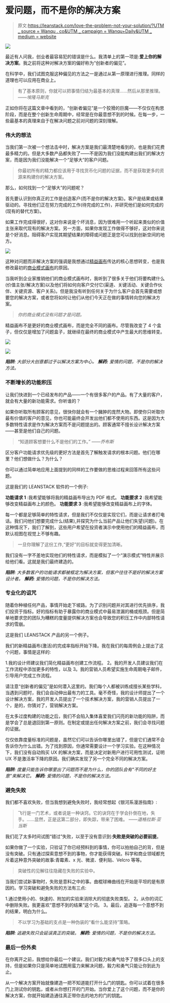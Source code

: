 # 爱问题，而不是你的解决方案

> 原文:[https://leanstack.com/love-the-problem-not-your-solution/?UTM _ source = Wanqu . co&UTM _ campaign = Wanqu+Daily&UTM _ medium = website](https://leanstack.com/love-the-problem-not-your-solution/?utm_source=wanqu.co&utm_campaign=Wanqu+Daily&utm_medium=website)

![](../Images/19a899325a86c9e8eb3490ad4d584411.png)

最近有人问我，创业者最容易犯的错误是什么。我清单上的第一项是:**爱上你的解决方案**。我之前将这种对解决方案的偏好称为“创新者的偏见”。

在科学中，我们试图克服这种偏见的方法之一是通过从第一原理进行推理。同样的道理也可以应用在商业上。

> 有了基本原则，你就可以把事情归结为最基本的真理……然后从那里推理。
> *——埃隆马斯克*

正如你将在这篇文章中看到的，“创新者偏见”是一个狡猾的巨魔——不仅仅在构思阶段，而是在整个创新生命周期中，经常是在你最意想不到的时候。在每一步，一些最基本的真理来自于在解决问题之前对问题的深刻理解。

### 伟大的想法

当我们第一次被一个想法击中时，解决方案是我们最清楚地看到的，也是我们花费最多精力的。但是大多数产品都失败了——不是因为我们没能构建出我们的解决方案，而是因为我们没能解决一个“足够大”的客户问题。

> 你最初所有的精力都应该用于寻找货币化问题的证据，而不是获取更多的资源来构建你的解决方案。

那么，如何找到一个“足够大”的问题呢？

首先要认识到你真正的工作是创造客户(而不是你的解决方案)。客户是结果或结果驱动的。寻找他们正在努力完成的工作(待完成的工作)，并研究他们是如何完成的(现有的替代方案)。

如果工作完成得很好，这对你来说是个坏消息，因为很难用一个听起来类似的价值主张来取代现有的解决方案。另一方面，如果你发现工作做得不够好，这对你来说是个好消息。阻碍客户实现其期望结果的障碍或问题正是您可以找到创新空间的地方。

![](../Images/19a899325a86c9e8eb3490ad4d584411.png)

这种对问题而非解决方案的强调是我想通过[精益画布](http://leancanvas.com/)传达的核心思想转变，也是我修改最初的[商业模式画布](http://businessmodelgeneration.com/)的原因。

当我听到企业家推销他们的商业模式画布时，我听到了很多关于他们将要构建什么(价值主张/解决方案)以及他们将如何向客户交付它(渠道、关键活动、关键合作伙伴、关键资源、客户关系)。但是我没有听到任何关于为什么客户会首先需要或想要您的解决方案，或者您将如何让他们从他们今天正在做的事情转向您的解决方案。

> *你的商业模式没有问题才是问题。*

精益画布不是更好的商业模式画布，而是完全不同的画布。尽管我改变了 4 个盒子，但仅仅是增加了问题盒子，就继续在最终的商业模式中产生最大的思维转变。

![](../Images/57b956723efffc158480fdcd158cab5d.png)

![](../Images/63cfc2878b390014ca83fd623fc512b8.png)

***陷阱:*** *大部分大创意都过于以解决方案为中心。*
***解药:*** *爱情的问题，不是你的解决方法。*

### 不断增长的功能积压

让我们快进到一个已经发布的产品——一个有很多客户的产品。有了大量的客户，就会有大量的新功能需求。你听谁的？

如果你听取所有顾客的意见，很快你就会有一个臃肿的庞然大物。即使你只听取你最有价值的客户的意见，你也可能最终会开发出他们都不使用的东西。这是因为大多数特性请求是作为解决方案而不是问题提出的。顾客通常不擅长设计解决方案——甚至是他们自己的问题。

> “知道顾客想要什么不是他们的工作。”
> *——乔布斯*

区分客户功能请求优先级的更好方法是首先了解触发请求的根本问题。他们在哪里？他们想做什么？为什么？

你可以通过简单地应用上面提到的同样的工作要做的思维过程来回答所有这些问题。

这是我们的 LEANSTACK 软件的一个例子:

**功能请求 1** :我希望能够将我的精益画布导出为 PDF 格式。
**功能要求 2** :我希望能够改变精益画布上的颜色。
**功能要求 3** :我希望能够改变精益画布上的字体。

每一个都是足够简单的特性请求，但是我们不仅仅是实现它们，而是让请求者打电话。我们问他们想要完成什么(结果),并探究为什么当前产品让他们失望(问题)。在这种情况下，我们了解到，这些用户希望在投资者演示中使用他们的精益画布，而默认视图在视觉上不够有趣。

> 一旦你理解了这份工作,“更好”的目标就变得更加清晰。

我们没有一字不差地实现他们的特性请求，而是模拟了一个“演示模式”特性并展示给他们看。这就是我们最终建造的。

***陷阱:*** *大多数客户的功能请求都被框定为解决方案，但客户往往不是好的解决方案设计者。*
***解药:*** *爱情的问题，不是你的解决方法。*

### 专业化的诅咒

随着你种植任何产品，事情开始走下坡路。为了识别问题并对其进行优先排序，我们投资于指标。好的指标有助于暴露你的商业模式中最易泄漏的桶或瓶颈。但是简单地要求您的团队为糟糕的度量提供解决方案也会导致您的积压工作中内部特性请求的雪崩。

这是我们 LEANSTACK 产品的另一个例子。

我们的新精益画布(激活)的完成率指标开始下降。我在我们的每周例会上提出了这个问题，事情是这样的:

1.我的设计师建议我们简化精益画布创建工作流程。
2。我的开发人员建议我们在工作流程中添加更多的特性，以及
3。我的营销人员希望实施生命周期电子邮件，引导用户完成工作流程。

请注意“创新者的偏见”是如何潜入这里的。我们每个人都被训练成擅长某些学科，当遇到问题时，我们会自动伸出最有力的工具。毫不奇怪，我的设计师提出了一个设计解决方案，我的开发人员提出了一个技术解决方案，我的营销人员提出了一个，是的，你猜对了，营销解决方案。

在太多过度构建的功能之后，我们不会陷入集体喜爱我们闪亮的新功能的陷阱，而是学会了总是退回到第一原则。在制定或提出任何解决方案之前，我们会寻找问题的证据。

仅仅依靠度量标准的问题是，虽然它们可以告诉你哪里出错了，但是它们通常不会告诉你为什么出错。为了找到原因，你通常需要设计一个学习实验。在这种情况下，我们没有自动购买 UX 的解决方案，而是决定对新用户进行可用性测试，证明 UX 不是激活率下降的原因。我们确实发现了另一个完全不同的解决方案。

***陷阱:*** *度量只能告诉你哪里出了问题而不是为什么，你的团队会有“不同的好主意”来解决它。*
***解药:*** *爱情的问题，不是你的解决方法。*

### 避免失败

我们都不喜欢失败，但当我想到避免失败时，我经常想起《银河系漫游指南》:

> 飞行是一门艺术，或者说是一种诀窍。它的诀窍在于学会扑倒在地，失手。……显然，正是这第二部分，即失踪，带来了困难。
> *——道格拉斯·亚当斯*

我们花了太多时间试图“错过”失败，以至于没有意识到:**失败是突破的必要前提**。

如果你做了一个实验，只验证了你已经预料到的事情，你可以拍拍自己的背，但是没有突破。只有通过探索意想不到的事物，你才能获得突破。科学和商业领域都充斥着这种意外突破的故事:青霉素、x 光、微波、便利贴、Velcro 等等。

> 突破性的见解往往隐藏在失败的实验中。

当我们尝试新事物时，失败是意料之中的事。曲棍球棒曲线在开始是平坦的是有原因的。学习突破和避免失败的方法有三点:

1.通过使用小的、快速的、附加的实验来消除大的彻底失败类型。
2。从你的词汇中删除失败。我更喜欢“意想不到的结果”这个词。
3。最后，追逐每一个意想不到的结果，明白为什么。

> 不以学习为基础的支点是一种伪装的“看什么能坚持”策略。

***陷阱:*** *逃避失败只会延误真正的突破。*
***解药:*** *爱情的问题，不是你的解决方法。*

### 最后一份外卖

在你离开之前，我想给你最后一个建议。我们对毅力和勇气给予了很多口头上的支持，但是如果你只是简单地试图用蛮力来解决问题，毅力和勇气只能让你到此为止。

从一个解决方案开始就像建造一把不知道能打开什么门的钥匙。你可以试着在很多门上测试你的钥匙，或者从你想打开的门开始。当你爱上了这个问题，而不是你的解决方案，你就开始建造通往真正带你去的地方的门的钥匙。